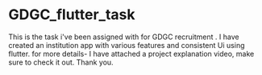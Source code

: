 # GDGC_flutter_task
This is the task i've been assigned with for GDGC recruitment . I have created an institution app with various features and consistent Ui using flutter. for more details- I have attached a project explanation video, make sure to check it out. Thank you.
